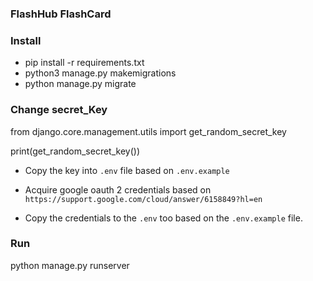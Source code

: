 ### FlashHub FlashCard

### Install
- pip install -r requirements.txt
- python3 manage.py makemigrations
- python manage.py migrate


### Change secret_Key
from django.core.management.utils import get_random_secret_key

print(get_random_secret_key())

- Copy the key into `.env` file based on `.env.example`

- Acquire google oauth 2 credentials based on ```https://support.google.com/cloud/answer/6158849?hl=en```

- Copy the credentials to the `.env` too based on the `.env.example` file.

### Run
python manage.py runserver
